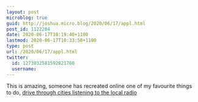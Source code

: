 ```yaml
---
layout: post
microblog: true
guid: http://joshua.micro.blog/2020/06/17/appl.html
post_id: 1122204
date: 2020-06-17T10:19:40+1100
lastmod: 2020-06-17T10:33:58+1100
type: post
url: /2020/06/17/appl.html
twitter:
  id: 1273032581592821760
  username: 
---
```

This is amazing, someone has recreated online one of my favourite things to do, [drive through cities listening to the local radio](https://driveandlisten.herokuapp.com)
